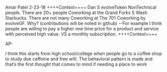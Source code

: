 Amar Patel 2-23-18
++++Context++++ 
Dan S evolveToken NonTechnical people. 
There are 20+ people Coworking at the Grand Forks S Wash Starbucks. 
There are not many Coworking at The 701 Coworking by evolveGF. 
Why? 
(contributions will be noted in github) 
--For example I think people are willing to pay a higher one time price for a product and service with perceived high value. 
VS a monthly subscription. 
++++Context++++

AP-

I think this starts from high school/college when people go to a coffee shop to study due caffeine and free wifi. 
The behavioral pattern is made and that’s the first thought that comes to mind if needing a place to work
